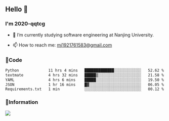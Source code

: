 ## Hello 👋


### I'm 2020-qqtcg

- 🔭 I’m currently studying software engineering at Nanjing University. 
<!-- - 🌱 I’m currently learning MLsys and -->
<!-- - 👯 I’m looking to collaborate on ... -->
<!-- - 🤔 I’m looking for help with ... -->
<!-- - 💬 Ask me about ... -->
- 📫 How to reach me: mj1921761583@gmail.com
<!-- - 😄 Pronouns: ... -->
<!-- - ⚡ Fun fact: ... -->

### 🌱Code
<!--START_SECTION:waka-->

```txt
Python             11 hrs 4 mins   █████████████░░░░░░░░░░░░   52.62 %
textmate           4 hrs 32 mins   █████▒░░░░░░░░░░░░░░░░░░░   21.58 %
YAML               4 hrs 6 mins    █████░░░░░░░░░░░░░░░░░░░░   19.50 %
JSON               1 hr 16 mins    █▓░░░░░░░░░░░░░░░░░░░░░░░   06.05 %
Requirements.txt   1 min           ░░░░░░░░░░░░░░░░░░░░░░░░░   00.12 %
```

<!--END_SECTION:waka-->

### 💬Information
![](https://github-readme-stats.vercel.app/api?username=2020-qqtcg&theme=buefy&hide_border=false)


<!-- <div align="center"> <img src="https://github-readme-activity-graph.vercel.app/graph?username=2020-qqtcg&theme=minimal" /> </div> -->


